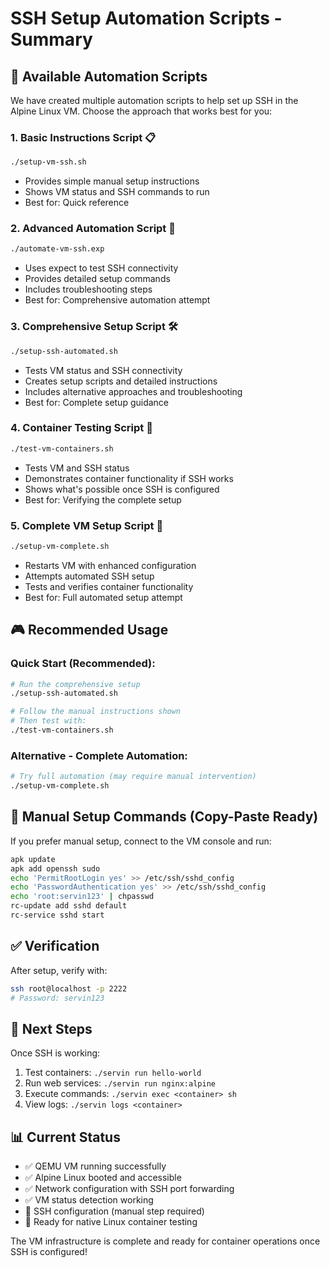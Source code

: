 # SSH Setup Automation Scripts - Summary

## 🎯 Available Automation Scripts

We have created multiple automation scripts to help set up SSH in the Alpine Linux VM. Choose the approach that works best for you:

### 1. **Basic Instructions Script** 📋
```bash
./setup-vm-ssh.sh
```
- Provides simple manual setup instructions
- Shows VM status and SSH commands to run
- Best for: Quick reference

### 2. **Advanced Automation Script** 🤖
```bash
./automate-vm-ssh.exp
```
- Uses expect to test SSH connectivity
- Provides detailed setup commands
- Includes troubleshooting steps
- Best for: Comprehensive automation attempt

### 3. **Comprehensive Setup Script** 🛠️
```bash
./setup-ssh-automated.sh
```
- Tests VM status and SSH connectivity
- Creates setup scripts and detailed instructions
- Includes alternative approaches and troubleshooting
- Best for: Complete setup guidance

### 4. **Container Testing Script** 🧪
```bash
./test-vm-containers.sh
```
- Tests VM and SSH status
- Demonstrates container functionality if SSH works
- Shows what's possible once SSH is configured
- Best for: Verifying the complete setup

### 5. **Complete VM Setup Script** 🚀
```bash
./setup-vm-complete.sh
```
- Restarts VM with enhanced configuration
- Attempts automated SSH setup
- Tests and verifies container functionality
- Best for: Full automated setup attempt

## 🎮 Recommended Usage

### Quick Start (Recommended):
```bash
# Run the comprehensive setup
./setup-ssh-automated.sh

# Follow the manual instructions shown
# Then test with:
./test-vm-containers.sh
```

### Alternative - Complete Automation:
```bash
# Try full automation (may require manual intervention)
./setup-vm-complete.sh
```

## 🔧 Manual Setup Commands (Copy-Paste Ready)

If you prefer manual setup, connect to the VM console and run:

```bash
apk update
apk add openssh sudo
echo 'PermitRootLogin yes' >> /etc/ssh/sshd_config
echo 'PasswordAuthentication yes' >> /etc/ssh/sshd_config
echo 'root:servin123' | chpasswd
rc-update add sshd default
rc-service sshd start
```

## ✅ Verification

After setup, verify with:
```bash
ssh root@localhost -p 2222
# Password: servin123
```

## 🎯 Next Steps

Once SSH is working:
1. Test containers: `./servin run hello-world`
2. Run web services: `./servin run nginx:alpine`
3. Execute commands: `./servin exec <container> sh`
4. View logs: `./servin logs <container>`

## 📊 Current Status

- ✅ QEMU VM running successfully
- ✅ Alpine Linux booted and accessible
- ✅ Network configuration with SSH port forwarding
- ✅ VM status detection working
- 🔄 SSH configuration (manual step required)
- 🎯 Ready for native Linux container testing

The VM infrastructure is complete and ready for container operations once SSH is configured!